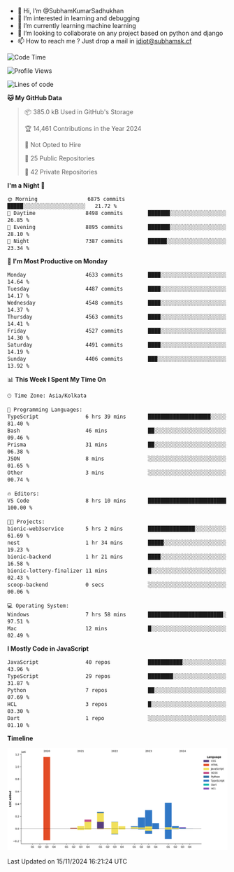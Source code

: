 - 👋 Hi, I’m @SubhamKumarSadhukhan
- 👀 I’m interested in learning and debugging
- 🌱 I’m currently learning machine learning
- 💞️ I’m looking to collaborate on any project based on python and django
- 📫 How to reach me ?
      Just drop a mail in idiot@subhamsk.cf

<!---
SubhamKumarSadhukhan/SubhamKumarSadhukhan is a ✨ special ✨ repository because its `README.md` (this file) appears on your GitHub profile.
You can click the Preview link to take a look at your changes.
--->


<!--START_SECTION:waka-->
![Code Time](http://img.shields.io/badge/Code%20Time-2%2C626%20hrs%2046%20mins-blue)

![Profile Views](http://img.shields.io/badge/Profile%20Views-3-blue)

![Lines of code](https://img.shields.io/badge/From%20Hello%20World%20I%27ve%20Written-2.8%20million%20lines%20of%20code-blue)

**🐱 My GitHub Data** 

> 📦 385.0 kB Used in GitHub's Storage 
 > 
> 🏆 14,461 Contributions in the Year 2024
 > 
> 🚫 Not Opted to Hire
 > 
> 📜 25 Public Repositories 
 > 
> 🔑 42 Private Repositories 
 > 
**I'm a Night 🦉** 

```text
🌞 Morning                6875 commits        █████░░░░░░░░░░░░░░░░░░░░   21.72 % 
🌆 Daytime                8498 commits        ███████░░░░░░░░░░░░░░░░░░   26.85 % 
🌃 Evening                8895 commits        ███████░░░░░░░░░░░░░░░░░░   28.10 % 
🌙 Night                  7387 commits        ██████░░░░░░░░░░░░░░░░░░░   23.34 % 
```
📅 **I'm Most Productive on Monday** 

```text
Monday                   4633 commits        ████░░░░░░░░░░░░░░░░░░░░░   14.64 % 
Tuesday                  4487 commits        ████░░░░░░░░░░░░░░░░░░░░░   14.17 % 
Wednesday                4548 commits        ████░░░░░░░░░░░░░░░░░░░░░   14.37 % 
Thursday                 4563 commits        ████░░░░░░░░░░░░░░░░░░░░░   14.41 % 
Friday                   4527 commits        ████░░░░░░░░░░░░░░░░░░░░░   14.30 % 
Saturday                 4491 commits        ████░░░░░░░░░░░░░░░░░░░░░   14.19 % 
Sunday                   4406 commits        ███░░░░░░░░░░░░░░░░░░░░░░   13.92 % 
```


📊 **This Week I Spent My Time On** 

```text
🕑︎ Time Zone: Asia/Kolkata

💬 Programming Languages: 
TypeScript               6 hrs 39 mins       ████████████████████░░░░░   81.40 % 
Bash                     46 mins             ██░░░░░░░░░░░░░░░░░░░░░░░   09.46 % 
Prisma                   31 mins             ██░░░░░░░░░░░░░░░░░░░░░░░   06.38 % 
JSON                     8 mins              ░░░░░░░░░░░░░░░░░░░░░░░░░   01.65 % 
Other                    3 mins              ░░░░░░░░░░░░░░░░░░░░░░░░░   00.74 % 

🔥 Editors: 
VS Code                  8 hrs 10 mins       █████████████████████████   100.00 % 

🐱‍💻 Projects: 
bionic-web3service       5 hrs 2 mins        ███████████████░░░░░░░░░░   61.69 % 
nest                     1 hr 34 mins        █████░░░░░░░░░░░░░░░░░░░░   19.23 % 
bionic-backend           1 hr 21 mins        ████░░░░░░░░░░░░░░░░░░░░░   16.58 % 
bionic-lottery-finalizer 11 mins             █░░░░░░░░░░░░░░░░░░░░░░░░   02.43 % 
scoop-backend            0 secs              ░░░░░░░░░░░░░░░░░░░░░░░░░   00.06 % 

💻 Operating System: 
Windows                  7 hrs 58 mins       ████████████████████████░   97.51 % 
Mac                      12 mins             █░░░░░░░░░░░░░░░░░░░░░░░░   02.49 % 
```

**I Mostly Code in JavaScript** 

```text
JavaScript               40 repos            ███████████░░░░░░░░░░░░░░   43.96 % 
TypeScript               29 repos            ████████░░░░░░░░░░░░░░░░░   31.87 % 
Python                   7 repos             ██░░░░░░░░░░░░░░░░░░░░░░░   07.69 % 
HCL                      3 repos             █░░░░░░░░░░░░░░░░░░░░░░░░   03.30 % 
Dart                     1 repo              ░░░░░░░░░░░░░░░░░░░░░░░░░   01.10 % 
```



**Timeline**

![Lines of Code chart](https://raw.githubusercontent.com/SubhamKumarSadhukhan/SubhamKumarSadhukhan/main/assets/bar_graph.png)


 Last Updated on 15/11/2024 16:21:24 UTC
<!--END_SECTION:waka-->
